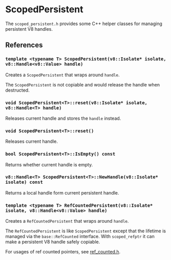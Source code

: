 # ScopedPersistent

The `scoped_persistent.h` provides some C++ helper classes for managing
persistent V8 handles.

## References

### `template <typename T> ScopedPersistent(v8::Isolate* isolate, v8::Handle<v8::Value> handle)`

Creates a `ScopedPersistent` that wraps around `handle`.

The `ScopedPersistent` is not copiable and would release the handle when
destructed.

### `void ScopedPersistent<T>::reset(v8::Isolate* isolate, v8::Handle<T> handle)`

Releases current handle and stores the `handle` instead.

### `void ScopedPersistent<T>::reset()`

Releases current handle.

### `bool ScopedPersistent<T>::IsEmpty() const`

Returns whether current handle is empty.

### `v8::Handle<T> ScopedPersistent<T>::NewHandle(v8::Isolate* isolate) const`

Returns a local handle form current persistent handle.

### `template <typename T> RefCountedPersistent(v8::Isolate* isolate, v8::Handle<v8::Value> handle)`

Creates a `RefCountedPersistent` that wraps around `handle`.

The `RefCountedPersistent` is like `ScopedPersistent` except that the lifetime
is managed via the `base::RefCounted` interface. With `scoped_refptr` it can
make a persistent V8 handle safely copiable.

For usages of ref counted pointers, see
[ref_counted.h](https://github.com/zcbenz/base-minimal/blob/master/src/base/memory/ref_counted.h).
